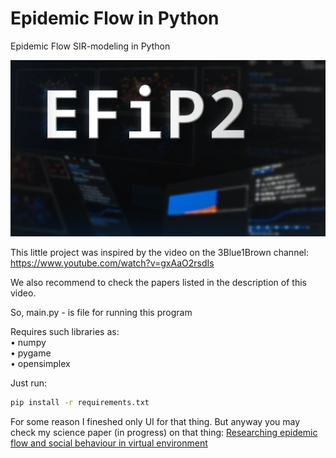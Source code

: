 # Epidemic Flow in Python
Epidemic Flow SIR-modeling in Python

![](efip.png)

This little project was inspired by the video on the 3Blue1Brown channel:
https://www.youtube.com/watch?v=gxAaO2rsdIs

We also recommend to check the papers listed in the description of this video.

So, main.py - is file for running this program

Requires such libraries as:<br/> • numpy<br/> • pygame<br/> • opensimplex</br>

Just run:
```bash
pip install -r requirements.txt
```

For some reason I fineshed only UI for that thing. But anyway you may check my science paper (in progress) on that thing: 
[Researching epidemic flow and social behaviour in virtual environment](./VEFE.pdf)
